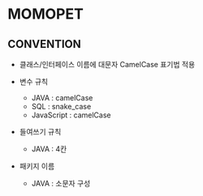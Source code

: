 # MOMOPET

## CONVENTION
- 클래스/인터페이스 이름에 대문자 CamelCase 표기법 적용
	
- 변수 규칙
	- JAVA : camelCase
	- SQL : snake_case
	- JavaScript : camelCase

- 들여쓰기 규칙
	- JAVA : 4칸
	
- 패키지 이름
	- JAVA : 소문자 구성
